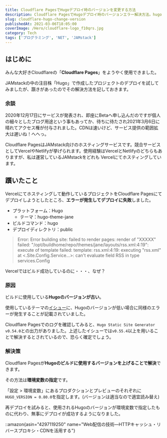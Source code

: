```yaml
---
title: Cloudflare PagesでHugoデプロイ時のバージョンを変更する方法
description: Cloudflare PagesでHugoデプロイ時のバージョンエラー解決方法。hugo-theme-janeの古いHugoバージョン対応問題を環境変数HUGO_VERSIONで解決する手順を解説。
slug: cloudflare-hugo-change-version
publishedAt: 2021-03-06T18:05:00
coverImage: /Hero/cloudflare-logo_f10qrs.jpg
category: Tech
tags: ['プログラミング', 'NET', 'JAMstack']
---
```


## はじめに

みんな大好きCloudflareの「**Cloudflare Pages**」をようやく使用できました。

JAMstackの中の注目株「Hugo」で作成したプロジェクトのデプロイを試してみましたが、躓きがあったのでその解決方法を記しておきます。

### 余談

2020年12月17日にサービスが発表され、即座にBetaへ申し込んだのですが個人の細々としたブログ用途という事もあってか、待ちに待たされ2021年3月6日に晴れてアクセス権が付与されました。CDNは速いけど、サービス提供の範囲拡大は遅いね！へへっ。

Cloudflare PagesはJAMstack向けのホスティングサービスです。競合サービスとしてVercelやNetlifyが挙げられます。使用経験はVercelとNetlifyのどちらもありますが、私は運営しているJAMstackをどれも Vercelにてホスティングしています。

## 躓いたこと

Vercelにてホスティングして動作しているプロジェクトをCloudflare Pagesにてデプロイしようとしたところ、**エラーが発生してデプロイに失敗**しました。

- プラットフォーム：Hugo
  - テーマ：hugo-theme-jane
- ビルドコマンド：hugo
- デプロイディレクトリ：public

> Error: Error building site: failed to render pages: render of "XXXXX" failed: "/opt/buildhome/repo/themes/jane/layouts/rss.xml:4:19": execute of template failed: template: rss.xml:4:19: executing "rss.xml" at <.Site.Config.Service...>: can't evaluate field RSS in type services.Config

Vercelではビルド成功しているのに・・・、なぜ？

### 原因

ビルドに使用している**Hugoのバージョンが古い**。

使用しているテーマの[イシュー](https://github.com/xianmin/hugo-theme-jane/issues/188)に、Hugoのバージョンが低い場合に同様のエラーが発生することが記載されていました。

Cloudflare Pagesでのログを確認してみると、`Hugo Static Site Generator v0.54.0`との出力がありました。上述したイシューでは`v0.55.4`以上を用いることで解決するとされているので、恐らく確定でしょう。

### 解決策

Cloudflare Pagesが**Hugoのビルドに使用するバージョンを上げることで解決**できます。

その方法は**環境変数の指定**です。

「設定 > 環境変数」にあるプロダクションとプレビューのそれぞれに`HUGO_VERSION = 0.80.0`を指定します。(バージョンは適当なので適宜読み替え)

再デプロイを試みると、使用されるHugoのバージョンが環境変数で指定したものに代わり、無事にデプロイが成功するようになりました。

::amazon{asin="4297119250" name="Web配信の技術―HTTPキャッシュ・リバースプロキシ・CDNを活用する"}
